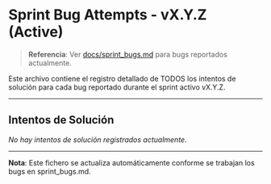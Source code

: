 ﻿# Sprint Bug Attempts - vX.Y.Z (Active)

> **Referencia**: Ver [docs/sprint_bugs.md](sprint_bugs.md) para bugs reportados actualmente.

Este archivo contiene el registro detallado de TODOS los intentos de solución para cada bug reportado durante el sprint activo vX.Y.Z.

---

## Intentos de Solución

*No hay intentos de solución registrados actualmente.*

---

**Nota**: Este fichero se actualiza automáticamente conforme se trabajan los bugs en sprint_bugs.md.
